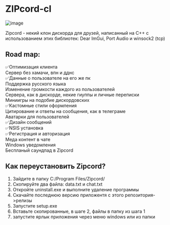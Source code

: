 # ZIPcord-cl

![image](https://github.com/user-attachments/assets/73cea5ec-bd60-48ef-92af-389979f6faea)


Zipcord - некий клон дискорда для друзей, написанный на C++ с использованием этих библиотек: Dear ImGui, Port Audio и winsock2 (tcp)<br/>

## Road map:
✅Оптимизация клиента<br/>
Сервер без хамачи, впн и дднс<br/>
✅Данные о пользователе на его же пк<br/>
Поддержка русского языка<br/>
Изменение громкости каждого из пользователей<br/>
Сервера, как в дискорде, некие гиуппы и личные переписки<br/>
Миниигры на подобие дискордовских<br/>
✅Кастомные стили оформления<br/>
Цитирование и ответы на сообщения, как в телеграме<br/>
Аватарки для пользователей<br/>
✅Дизайн сообщений<br/>
✅NSIS установка<br/>
✅Регистрация и авторизация<br/>
Меда контент в чате<br/>
Windows уведомления<br/>
Беспланый саундпад в Zipcord<br/>

## Как переустановить Zipcord?
1) Зайдите в папку C:/Program Files/Zipcord/
2) Скопируйте два файла: data.txt и chat.txt
3) Откройте uninstall.exe и выполните удаление программы 
4) Скачайте последнюю версию приложентя с этого репозитория->релизы
5) Запустите setup.exe 
6) Вставьте скопированные, в шаге 2, файлы в папку из шага 1
7) запустите ярлык приложения через меню windows или из папки